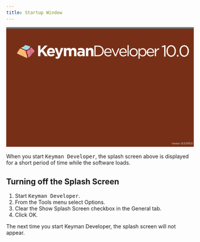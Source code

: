 ```yaml
---
title: Startup Window
---
```


![Startup window](/cdn/dev/img/developer/100/ui/frmStartup.png)


When you start <kbd>Keyman Developer</kbd>, the
splash screen above is displayed for a short period of time while the
software loads.

## Turning off the Splash Screen

1.  Start <kbd>Keyman Developer</kbd>.
2.  From the Tools menu select Options.
3.  Clear the Show Splash Screen checkbox in the General tab.
4.  Click OK.

The next time you start Keyman Developer, the splash screen will not appear.